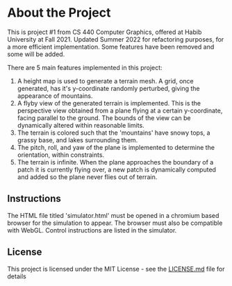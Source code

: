 # About the Project

This is project #1 from CS 440 Computer Graphics, offered at Habib University at Fall 2021. Updated Summer 2022 for refactoring purposes, for a more efficient implementation. Some features have been removed and some will be added. 

There are 5 main features implemented in this project:

1. A height map is used to generate a terrain mesh. A grid, once generated, has it's y-coordinate randomly perturbed, giving the appearance of mountains.
2. A flyby view of the generated terrain is implemented. This is the perspective view obtained from a plane flying at a certain y-coordinate, facing parallel to the ground. The bounds of the view can be dynamically altered within reasonable limits.
3. The terrain is colored such that the 'mountains' have snowy tops, a grassy base, and lakes surrounding them.
4. The pitch, roll, and yaw of the plane is implemented to determine the orientation, within constraints.
5. The terrain is infinite. When the plane approaches the boundary of a patch it is currently flying over, a new patch is dynamically computed and added so the plane never flies out of terrain. 

## Instructions

The HTML file titled 'simulator.html' must be opened in a chromium based browser for the simulation to appear. The browser must also be compatible with WebGL. Control instructions are listed in the simulator.

## License

This project is licensed under the MIT License - see the [LICENSE.md](LICENSE.md) file for details

